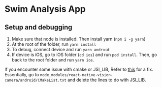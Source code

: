 # Swim Analysis App

## Setup and debugging
1. Make sure that node is installed. Then install yarn (`npm i -g yarn`)
2. At the root of the folder, run `yarn install`
3. To debug, connect device and run `yarn android`
4. If device is iOS, go to iOS folder (`cd ios`) and run `pod install`. Then, go back to the root folder and run `yarn ios`.

If you encounter some issue with cmake or JSI_LIB,
Refer to [this](https://github.com/mrousavy/react-native-vision-camera/issues/513#issuecomment-940857627) for a fix.
Essentially, go to `node_modules/react-native-vision-camera/android/CMakeList.txt` and delete the lines to do with JSI_LIB.
